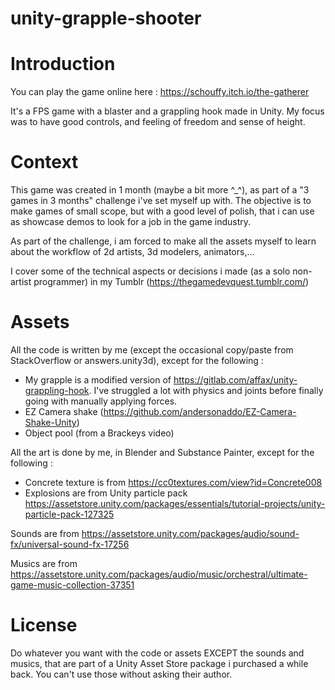 # unity-grapple-shooter

# Introduction

You can play the game online here : https://schouffy.itch.io/the-gatherer

It's a FPS game with a blaster and a grappling hook made in Unity. My focus was to have good controls, and feeling of freedom and sense of height.


# Context

This game was created in 1 month (maybe a bit more ^_^), as part of a "3 games in 3 months" challenge i've set myself up with. The objective is to make games of small scope, but with a good level of polish, that i can use as showcase demos to look for a job in the game industry.

As part of the challenge, i am forced to make all the assets myself to learn about the workflow of 2d artists, 3d modelers, animators,...

I cover some of the technical aspects or decisions i made (as a solo non-artist programmer) in my Tumblr (https://thegamedevquest.tumblr.com/)


# Assets

All the code is written by me (except the occasional copy/paste from StackOverflow or answers.unity3d), except for the following :
- My grapple is a modified version of https://gitlab.com/affax/unity-grappling-hook. I've struggled a lot with physics and joints before finally going with manually applying forces.
- EZ Camera shake (https://github.com/andersonaddo/EZ-Camera-Shake-Unity)
- Object pool (from a Brackeys video)

All the art is done by me, in Blender and Substance Painter, except for the following :
- Concrete texture is from https://cc0textures.com/view?id=Concrete008
- Explosions are from Unity particle pack https://assetstore.unity.com/packages/essentials/tutorial-projects/unity-particle-pack-127325


Sounds are from https://assetstore.unity.com/packages/audio/sound-fx/universal-sound-fx-17256

Musics are from https://assetstore.unity.com/packages/audio/music/orchestral/ultimate-game-music-collection-37351


# License

Do whatever you want with the code or assets EXCEPT the sounds and musics, that are part of a Unity Asset Store package i purchased a while back. You can't use those without asking their author.
